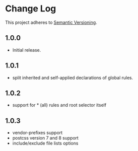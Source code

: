 # Change Log

This project adheres to [Semantic Versioning](http://semver.org/).

## 1.0.0
* Initial release.

## 1.0.1
* split inherited and self-applied declarations of global rules.

## 1.0.2
* support for * (all) rules and root selector itself

## 1.0.3
* vendor-prefixes support
* postcss version 7 and 8 support
* include/exclude file lists options
